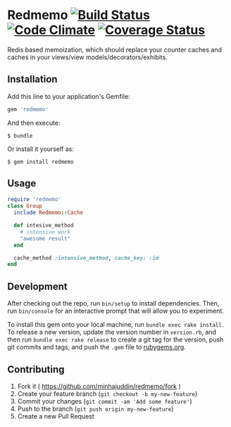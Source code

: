 # Redmemo [![Build Status][travis-image]][travis-link] [![Code Climate](https://codeclimate.com/github/minhajuddin/redmemo/badges/gpa.svg)](https://codeclimate.com/github/minhajuddin/redmemo) [![Coverage Status](https://coveralls.io/repos/minhajuddin/redmemo/badge.svg)](https://coveralls.io/r/minhajuddin/redmemo)

[codeclimage-image]: https://codeclimate.com/github/minhajuddin/redmemo/badges/gpa.svg
[codeclimage-link]: https://codeclimate.com/github/minhajuddin/redmemo

[travis-image]: https://secure.travis-ci.org/minhajuddin/redmemo.png?branch=master
[travis-link]: http://travis-ci.org/minhajuddin/redmemo


Redis based memoization, which should replace your counter caches and caches in
your views/view models/decorators/exhibits.

## Installation

Add this line to your application's Gemfile:

```ruby
gem 'redmemo'
```

And then execute:

    $ bundle

Or install it yourself as:

    $ gem install redmemo

## Usage

~~~ruby
require 'redmemo'
class Group
  include Redmemo::Cache

  def intesive_method
    # intensive work
    "awesome result"
  end

  cache_method :intensive_method, cache_key: :id
end
~~~

## Development

After checking out the repo, run `bin/setup` to install dependencies. Then, run `bin/console` for an interactive prompt that will allow you to experiment.

To install this gem onto your local machine, run `bundle exec rake install`. To release a new version, update the version number in `version.rb`, and then run `bundle exec rake release` to create a git tag for the version, push git commits and tags, and push the `.gem` file to [rubygems.org](https://rubygems.org).

## Contributing

1. Fork it ( https://github.com/minhajuddin/redmemo/fork )
2. Create your feature branch (`git checkout -b my-new-feature`)
3. Commit your changes (`git commit -am 'Add some feature'`)
4. Push to the branch (`git push origin my-new-feature`)
5. Create a new Pull Request
